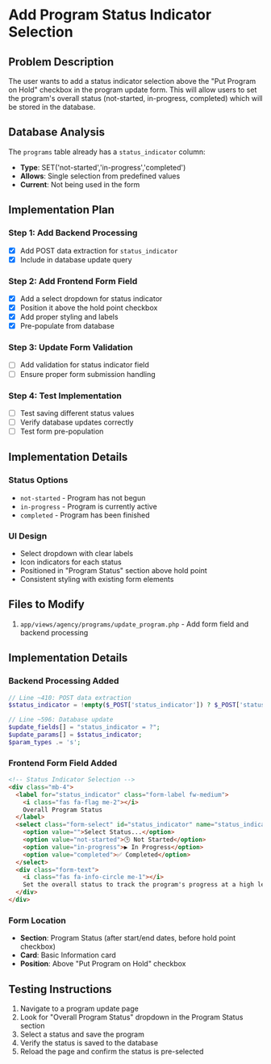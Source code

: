 # Add Program Status Indicator Selection

## Problem Description

The user wants to add a status indicator selection above the "Put Program on Hold" checkbox in the program update form. This will allow users to set the program's overall status (not-started, in-progress, completed) which will be stored in the database.

## Database Analysis

The `programs` table already has a `status_indicator` column:

- **Type**: SET('not-started','in-progress','completed')
- **Allows**: Single selection from predefined values
- **Current**: Not being used in the form

## Implementation Plan

### Step 1: Add Backend Processing

- [x] Add POST data extraction for `status_indicator`
- [x] Include in database update query

### Step 2: Add Frontend Form Field

- [x] Add a select dropdown for status indicator
- [x] Position it above the hold point checkbox
- [x] Add proper styling and labels
- [x] Pre-populate from database

### Step 3: Update Form Validation

- [ ] Add validation for status indicator field
- [ ] Ensure proper form submission handling

### Step 4: Test Implementation

- [ ] Test saving different status values
- [ ] Verify database updates correctly
- [ ] Test form pre-population

## Implementation Details

### Status Options

- `not-started` - Program has not begun
- `in-progress` - Program is currently active
- `completed` - Program has been finished

### UI Design

- Select dropdown with clear labels
- Icon indicators for each status
- Positioned in "Program Status" section above hold point
- Consistent styling with existing form elements

## Files to Modify

1. `app/views/agency/programs/update_program.php` - Add form field and backend processing

## Implementation Details

### Backend Processing Added

```php
// Line ~410: POST data extraction
$status_indicator = !empty($_POST['status_indicator']) ? $_POST['status_indicator'] : null;

// Line ~596: Database update
$update_fields[] = "status_indicator = ?";
$update_params[] = $status_indicator;
$param_types .= 's';
```

### Frontend Form Field Added

```html
<!-- Status Indicator Selection -->
<div class="mb-4">
  <label for="status_indicator" class="form-label fw-medium">
    <i class="fas fa-flag me-2"></i>
    Overall Program Status
  </label>
  <select class="form-select" id="status_indicator" name="status_indicator">
    <option value="">Select Status...</option>
    <option value="not-started">🕒 Not Started</option>
    <option value="in-progress">▶️ In Progress</option>
    <option value="completed">✅ Completed</option>
  </select>
  <div class="form-text">
    <i class="fas fa-info-circle me-1"></i>
    Set the overall status to track the program's progress at a high level.
  </div>
</div>
```

### Form Location

- **Section**: Program Status (after start/end dates, before hold point checkbox)
- **Card**: Basic Information card
- **Position**: Above "Put Program on Hold" checkbox

## Testing Instructions

1. Navigate to a program update page
2. Look for "Overall Program Status" dropdown in the Program Status section
3. Select a status and save the program
4. Verify the status is saved to the database
5. Reload the page and confirm the status is pre-selected
